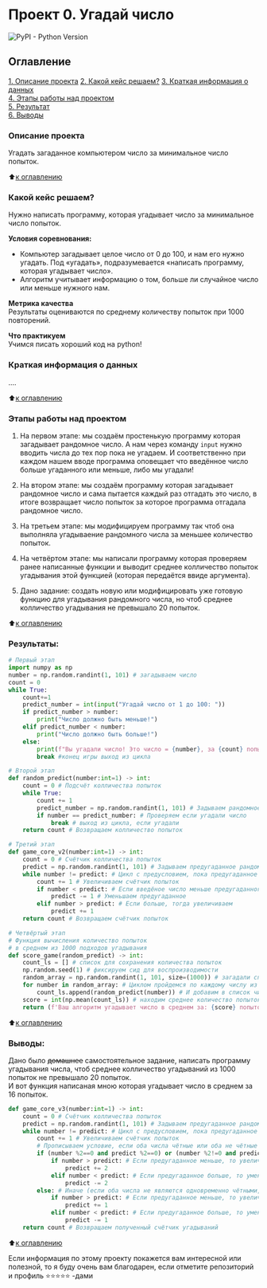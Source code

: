 # Проект 0. Угадай число
![PyPI - Python Version](https://img.shields.io/pypi/pyversions/Django)

## Оглавление  
[1. Описание проекта](https://github.com/hishnick5/Python_lessons_Skillfactory/blob/main/Projeck_0/README.MD#Описание-проекта)
[2. Какой кейс решаем?](https://github.com/hishnick5/Python_lessons_Skillfactory/blob/main/Projeck_0/README.MD#Какой-кейс-решаем)
[3. Краткая информация о данных](https://github.com/hishnick5/Python_lessons_Skillfactory/blob/main/Projeck_0/README.MD#Краткая-информация-о-данных)  
[4. Этапы работы над проектом](https://github.com/hishnick5/Python_lessons_Skillfactory/blob/main/Projeck_0/README.MD#Этапы-работы-над-проектом)  
[5. Результат](https://github.com/hishnick5/Python_lessons_Skillfactory/blob/main/Projeck_0/README.MD#Результаты)    
[6. Выводы](https://github.com/hishnick5/Python_lessons_Skillfactory/blob/main/Projeck_0/README.MD#Выводы) 

### Описание проекта    
Угадать загаданное компьютером число за минимальное число попыток.

:arrow_up:[к оглавлению][def]


### Какой кейс решаем?    
Нужно написать программу, которая угадывает число за минимальное число попыток.

**Условия соревнования:**  
- Компьютер загадывает целое число от 0 до 100, и нам его нужно угадать. Под «угадать», подразумевается «написать программу, которая угадывает число».
- Алгоритм учитывает информацию о том, больше ли случайное число или меньше нужного нам.

**Метрика качества**     
Результаты оцениваются по среднему количеству попыток при 1000 повторений.

**Что практикуем**     
Учимся писать хороший код на python!


### Краткая информация о данных
....
  
:arrow_up:[к оглавлению](https://github.com/hishnick5/Python_lessons_Skillfactory/blob/main/Projeck_0/README.MD#Оглавление)


### Этапы работы над проектом  
1. На первом этапе:
   мы создаём простенькую программу которая загадывает рандомное число. А нам через команду ```input``` нужно вводить числа до тех пор пока не угадаем. И соответственно при каждом нашем вводе программа оповещает что введённое число больше угаданного или меньше, либо мы угадали!

1. На втором этапе:
    мы создаём программу которая загадывает рандомное число и сама пытается каждый раз отгадать это число, в итоге возвращает число попыток за которое программа отгадала рандомное число.

2. На третьем этапе:
    мы модифицируем программу так чтоб она выполняла угадываение рандомного числа за меньшее количество попыток.

3. На четвёртом этапе:
    мы написали программу которая проверяем ранее написанные функции и выводит среднее колличество попыток угадывания этой функцией (которая передаётся ввиде аргумента).

4. Дано задание:
    создать новую или модифицировать уже готовую функцию для угадывания рандомного числа, но чтоб среднее колличество угадывания не превышало 20 попыток.

:arrow_up:[к оглавлению](https://github.com/hishnick5/Python_lessons_Skillfactory/blob/main/Projeck_0/README.MD#Оглавление)


### Результаты:  
```python
# Первый этап
import numpy as np
number = np.random.randint(1, 101) # загадываем число
count = 0
while True:
    count+=1
    predict_number = int(input("Угадай число от 1 до 100: "))
    if predict_number > number:
        print("Число должно быть меньше!")
    elif predict_number < number:
        print("Число должно быть больше!")
    else:
        print(f"Вы угадали число! Это число = {number}, за {count} попыток")
        break #конец игры выход из цикла
```
```python
# Второй этап
def random_predict(number:int=1) -> int:
    count = 0 # Подсчёт колличества попыток
    while True:
        count += 1
        predict_number = np.random.randint(1, 101) # Задываем рандомное число
        if number == predict_number: # Проверяем если угадали число
            break # выход из цикла, если угадали
    return count # Возвращаем колличество попыток
```
```python
# Третий этап
def game_core_v2(number:int=1) -> int:
    count = 0 # Счётчик колличества попыток
    predict = np.random.randint(1, 101) # Задываем предугаданное рандомное число
    while number != predict: # Цикл с предусловием, пока предугаданное число и рандомное число не равны  
        count += 1 # Увеличиваем счётчик попыток
        if number < predict: # Если введёное число меньше предугаданного
            predict -= 1 # Уменьшаем предугаданное
        elif number > predict: # Если больше, тогда увеличиваем
            predict += 1
    return count # Возвращаем счётчик попыток
```
```python
# Четвёртый этап
# Функция вычисления количество попыток 
# в среднем из 1000 подходов угадывания
def score_game(random_predict) -> int:
    count_ls = [] # список для сохранения количества попыток
    np.random.seed(1) # фиксируем сид для воспроизводимости
    random_array = np.random.randint(1, 101, size=(1000)) # загадали список чисел
    for number in random_array: # Циклом пройдемся по каждому числу из массива
        count_ls.append(random_predict(number)) # И добавим в список число попыток угаданного числа
    score = int(np.mean(count_ls)) # находим среднее количество попыток
    return (f'Ваш алгоритм угадывает число в среднем за: {score} попыток')# Возвращаем количество попыток в красивом тексте
```
:arrow_up:[к оглавлению](https://github.com/hishnick5/Python_lessons_Skillfactory/blob/main/Projeck_0/README.MD#Оглавление)


### Выводы:  
Дано было ~~домашнее~~ самостоятельное задание, написать программу угадывания числа, чтоб среднее колличество угадываний из 1000 попыток не превышало 20 попыток.<br>
И вот функция написаная мною которая угадывает число в среднем за 16 попыток.
```python
def game_core_v3(number:int=1) -> int:
    count = 0 # Счётчик колличества попыток
    predict = np.random.randint(1, 101) # Задываем предугаданное рандомное число
    while number != predict: # Цикл с предусловием, пока предугаданное число и рандомное число не равны    
        count += 1 # Увеличиваем счётчик попыток
        # Прописываем условие, если оба числа чётные или оба не чётные
        if (number %2==0 and predict %2==0) or (number %2!=0 and predict %2!=0):
            if number > predict: # Если предугаданное меньше, то увеличиваем на 2
                predict += 2
            elif number < predict: # Если предугаданное больше, то уменьшаем на 2
                predict -= 2    
        else: # Иначе (если оба числа не являются одновременно чётными, или не чётными)
            if number > predict: # Если предугаданное меньше, то увеличиваем на 1
                predict += 1
            elif number < predict: # Если предугаданное больше, то уменьшаем на 1
                predict -= 1
    return count # Возвращаем полученный счётчик угадываний
```

:arrow_up:[к оглавлению](https://github.com/hishnick5/Python_lessons_Skillfactory/blob/main/Projeck_0/README.MD#Оглавление)


Если информация по этому проекту покажется вам интересной или полезной, то я буду очень вам благодарен, если отметите репозиторий и профиль ⭐️⭐️⭐️⭐️⭐️ -дами

[def]:(https://github.com/hishnick5/Python_lessons_Skillfactory/blob/main/Projeck_0/README.MD#Оглавление)_